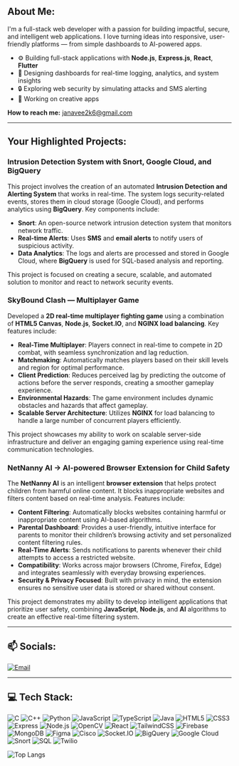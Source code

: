 ## **About Me:**
I'm a full-stack web developer with a passion for building impactful, secure, and intelligent web applications. I love turning ideas into responsive, user-friendly platforms — from simple dashboards to AI-powered apps.
- ⚙️ Building full-stack applications with **Node.js**, **Express.js**, **React**, **Flutter**
- 🧾 Designing dashboards for real-time logging, analytics, and system insights
- 🔒 Exploring web security by simulating attacks and SMS alerting
- 🎨 Working on creative apps

**How to reach me:** [janavee2k6@gmail.com](mailto:janavee2k6@gmail.com)

---

## **Your Highlighted Projects:**

### **Intrusion Detection System with Snort, Google Cloud, and BigQuery**
This project involves the creation of an automated **Intrusion Detection and Alerting System** that works in real-time. The system logs security-related events, stores them in cloud storage (Google Cloud), and performs analytics using **BigQuery**. Key components include:
- **Snort**: An open-source network intrusion detection system that monitors network traffic.
- **Real-time Alerts**: Uses **SMS** and **email alerts** to notify users of suspicious activity.
- **Data Analytics**: The logs and alerts are processed and stored in Google Cloud, where **BigQuery** is used for SQL-based analysis and reporting.

This project is focused on creating a secure, scalable, and automated solution to monitor and react to network security events.

### **SkyBound Clash — Multiplayer Game**
Developed a **2D real-time multiplayer fighting game** using a combination of **HTML5 Canvas**, **Node.js**, **Socket.IO**, and **NGINX load balancing**. Key features include:
- **Real-Time Multiplayer**: Players connect in real-time to compete in 2D combat, with seamless synchronization and lag reduction.
- **Matchmaking**: Automatically matches players based on their skill levels and region for optimal performance.
- **Client Prediction**: Reduces perceived lag by predicting the outcome of actions before the server responds, creating a smoother gameplay experience.
- **Environmental Hazards**: The game environment includes dynamic obstacles and hazards that affect gameplay.
- **Scalable Server Architecture**: Utilizes **NGINX** for load balancing to handle a large number of concurrent players efficiently.

This project showcases my ability to work on scalable server-side infrastructure and deliver an engaging gaming experience using real-time communication technologies.

### **NetNanny AI → AI-powered Browser Extension for Child Safety**
The **NetNanny AI** is an intelligent **browser extension** that helps protect children from harmful online content. It blocks inappropriate websites and filters content based on real-time analysis. Features include:
- **Content Filtering**: Automatically blocks websites containing harmful or inappropriate content using AI-based algorithms.
- **Parental Dashboard**: Provides a user-friendly, intuitive interface for parents to monitor their children’s browsing activity and set personalized content filtering rules.
- **Real-Time Alerts**: Sends notifications to parents whenever their child attempts to access a restricted website.
- **Compatibility**: Works across major browsers (Chrome, Firefox, Edge) and integrates seamlessly with everyday browsing experiences.
- **Security & Privacy Focused**: Built with privacy in mind, the extension ensures no sensitive user data is stored or shared without consent.

This project demonstrates my ability to develop intelligent applications that prioritize user safety, combining **JavaScript**, **Node.js**, and **AI** algorithms to create an effective real-time filtering system.

---

## **📫 Socials:**
[![Email](https://img.shields.io/badge/Email-D14836?logo=gmail&logoColor=white)](mailto:janavee2k6@gmail.com)

---

## **💻 Tech Stack:**
![C](https://img.shields.io/badge/C-00599C?logo=c&logoColor=white)
![C++](https://img.shields.io/badge/C++-00599C?logo=c%2B%2B&logoColor=white)
![Python](https://img.shields.io/badge/Python-3776AB?logo=python&logoColor=white)
![JavaScript](https://img.shields.io/badge/JavaScript-323330?logo=javascript&logoColor=F7DF1E)
![TypeScript](https://img.shields.io/badge/TypeScript-007ACC?logo=typescript&logoColor=white)
![Java](https://img.shields.io/badge/Java-ED8B00?logo=openjdk&logoColor=white)
![HTML5](https://img.shields.io/badge/HTML5-E34F26?logo=html5&logoColor=white)
![CSS3](https://img.shields.io/badge/CSS3-1572B6?logo=css3&logoColor=white)
![Express](https://img.shields.io/badge/Express-000000?logo=express&logoColor=white)
![Node.js](https://img.shields.io/badge/Node.js-339933?logo=nodedotjs&logoColor=white)
![OpenCV](https://img.shields.io/badge/OpenCV-5C3EE8?logo=opencv&logoColor=white)
![React](https://img.shields.io/badge/React-20232A?logo=react&logoColor=61DAFB)
![TailwindCSS](https://img.shields.io/badge/TailwindCSS-06B6D4?logo=tailwindcss&logoColor=white)
![Firebase](https://img.shields.io/badge/Firebase-FFCA28?logo=firebase&logoColor=black)
![MongoDB](https://img.shields.io/badge/MongoDB-47A248?logo=mongodb&logoColor=white)
![Figma](https://img.shields.io/badge/Figma-F24E1E?logo=figma&logoColor=white)
![Cisco](https://img.shields.io/badge/Cisco-1BA0D7?logo=cisco&logoColor=white)
![Socket.IO](https://img.shields.io/badge/Socket.IO-010101?logo=socket-dot-io&logoColor=white)
![BigQuery](https://img.shields.io/badge/BigQuery-4285F4?logo=google-bigquery&logoColor=white)
![Google Cloud](https://img.shields.io/badge/Google_Cloud-4285F4?logo=google-cloud&logoColor=white)
![Snort](https://img.shields.io/badge/Snort-EE0000?logo=snort&logoColor=white)
![SQL](https://img.shields.io/badge/SQL-4479A1?logo=sqlite&logoColor=white)
![Twilio](https://img.shields.io/badge/Twilio-FF4F00?logo=twilio&logoColor=white)

![Top Langs](https://github-readme-stats.vercel.app/api/top-langs/?username=Janavee01&layout=compact&theme=dark)
